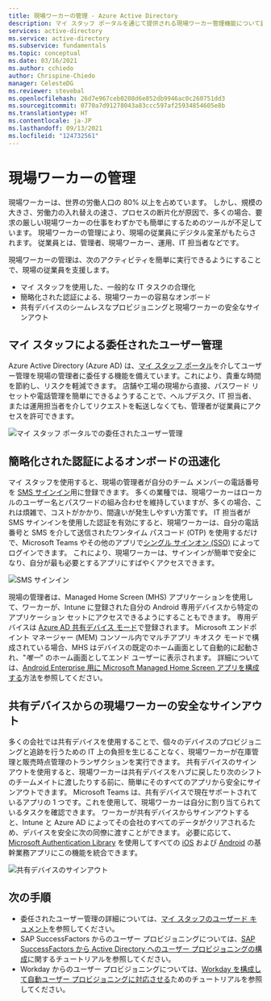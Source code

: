 ```yaml
---
title: 現場ワーカーの管理 - Azure Active Directory
description: マイ スタッフ ポータルを通じて提供される現場ワーカー管理機能について説明します。
services: active-directory
ms.service: active-directory
ms.subservice: fundamentals
ms.topic: conceptual
ms.date: 03/16/2021
ms.author: cchiedo
author: Chrispine-Chiedo
manager: CelesteDG
ms.reviewer: stevebal
ms.openlocfilehash: 26d7e967ceb0208d6e852db9946ac0c260751dd3
ms.sourcegitcommit: 0770a7d91278043a83ccc597af25934854605e8b
ms.translationtype: HT
ms.contentlocale: ja-JP
ms.lasthandoff: 09/13/2021
ms.locfileid: "124732561"
---
```

# <a name="frontline-worker-management"></a>現場ワーカーの管理

現場ワーカーは、世界の労働人口の 80% 以上を占めています。 しかし、規模の大きさ、労働力の入れ替えの速さ、プロセスの断片化が原因で、多くの場合、要求の厳しい現場ワーカーの仕事をわずかでも簡単にするためのツールが不足しています。 現場ワーカーの管理により、現場の従業員にデジタル変革がもたらされます。 従業員とは、管理者、現場ワーカー、運用、IT 担当者などです。

現場ワーカーの管理は、次のアクティビティを簡単に実行できるようにすることで、現場の従業員を支援します。
- マイ スタッフを使用した、一般的な IT タスクの合理化
- 簡略化された認証による、現場ワーカーの容易なオンボード
- 共有デバイスのシームレスなプロビジョニングと現場ワーカーの安全なサインアウト

## <a name="delegated-user-management-through-my-staff"></a>マイ スタッフによる委任されたユーザー管理

Azure Active Directory (Azure AD) は、[マイ スタッフ ポータル](../roles/my-staff-configure.md)を介してユーザー管理を現場の管理者に委任する機能を備えています。これにより、貴重な時間を節約し、リスクを軽減できます。 店舗や工場の現場から直接、パスワード リセットや電話管理を簡単にできるようすることで、ヘルプデスク、IT 担当者、または運用担当者を介してリクエストを転送しなくても、管理者が従業員にアクセスを許可できます。

![マイ スタッフ ポータルでの委任されたユーザー管理](media/concept-fundamentals-frontline-worker/delegated-user-management.png)

## <a name="accelerated-onboarding-with-simplified-authentication"></a>簡略化された認証によるオンボードの迅速化

マイ スタッフを使用すると、現場の管理者が自分のチーム メンバーの電話番号を [SMS サインイン](../authentication/howto-authentication-sms-signin.md)用に登録できます。 多くの業種では、現場ワーカーはローカルのユーザー名とパスワードの組み合わせを維持していますが、多くの場合、これは煩雑で、コストがかかり、間違いが発生しやすい方策です。 IT 担当者が SMS サインインを使用した認証を有効にすると、現場ワーカーは、自分の電話番号と SMS を介して送信されたワンタイム パスコード (OTP) を使用するだけで、Microsoft Teams やその他のアプリで[シングル サインオン (SSO)](../manage-apps/what-is-single-sign-on.md) によってログインできます。 これにより、現場ワーカーは、サインインが簡単で安全になり、自分が最も必要とするアプリにすばやくアクセスできます。

![SMS サインイン](media/concept-fundamentals-frontline-worker/sms-signin.png)

現場の管理者は、Managed Home Screen (MHS) アプリケーションを使用して、ワーカーが、Intune に登録された自分の Android 専用デバイスから特定のアプリケーション セットにアクセスできるようにすることもできます。 専用デバイスは [Azure AD 共有デバイス モード](../develop/msal-shared-devices.md)で登録されます。 Microsoft エンドポイント マネージャー (MEM) コンソール内でマルチアプリ キオスク モードで構成されている場合、MHS はデバイスの既定のホーム画面として自動的に起動され、"*唯一*" のホーム画面としてエンド ユーザーに表示されます。 詳細については、[Android Enterprise 用に Microsoft Managed Home Screen アプリを構成する](/mem/intune/apps/app-configuration-managed-home-screen-app)方法を参照してください。

## <a name="secure-sign-out-of-frontline-workers-from-shared-devices"></a>共有デバイスからの現場ワーカーの安全なサインアウト

多くの会社では共有デバイスを使用することで、個々のデバイスのプロビジョニングと追跡を行うための IT 上の負担を生じることなく、現場ワーカーが在庫管理と販売時点管理のトランザクションを実行できます。 共有デバイスのサインアウトを使用すると、現場ワーカーは共有デバイスをハブに戻したり次のシフトのチームメイトに渡したりする前に、簡単にそのすべてのアプリから安全にサインアウトできます。 Microsoft Teams は、共有デバイスで現在サポートされているアプリの 1 つです。これを使用して、現場ワーカーは自分に割り当てられているタスクを確認できます。 ワーカーが共有デバイスからサインアウトすると、Intune と Azure AD によってその会社のすべてのデータがクリアされるため、デバイスを安全に次の同僚に渡すことができます。 必要に応じて、[Microsoft Authentication Library](../develop/msal-overview.md) を使用してすべての [iOS](../develop/msal-ios-shared-devices.md) および [Android](../develop/msal-android-shared-devices.md) の基幹業務アプリにこの機能を統合できます。

![共有デバイスのサインアウト](media/concept-fundamentals-frontline-worker/shared-device-signout.png)

## <a name="next-steps"></a>次の手順

- 委任されたユーザー管理の詳細については、[マイ スタッフのユーザード キュメント](https://support.microsoft.com/account-billing/manage-front-line-users-with-my-staff-c65b9673-7e1c-4ad6-812b-1a31ce4460bd)を参照してください。
- SAP SuccessFactors からのユーザー プロビジョニングについては、[SAP SuccessFactors から Active Directory へのユーザー プロビジョニングの構成](../saas-apps/sap-successfactors-inbound-provisioning-tutorial.md)に関するチュートリアルを参照してください。
- Workday からのユーザー プロビジョニングについては、[Workday を構成して自動ユーザー プロビジョニングに対応させる](../saas-apps/workday-inbound-tutorial.md)ためのチュートリアルを参照してください。